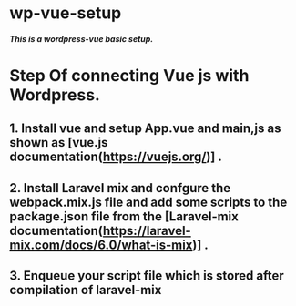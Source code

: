 # wp-vue-setup
##### This is a wordpress-vue basic setup.


# Step Of connecting Vue js with Wordpress.

## 1. Install vue and setup App.vue and main,js as shown as [vue.js documentation(https://vuejs.org/)] .
## 2. Install Laravel mix and confgure the webpack.mix.js file and add some scripts to the package.json file from the [Laravel-mix documentation(https://laravel-mix.com/docs/6.0/what-is-mix)] .
## 3. Enqueue your script file which is stored after compilation of laravel-mix

